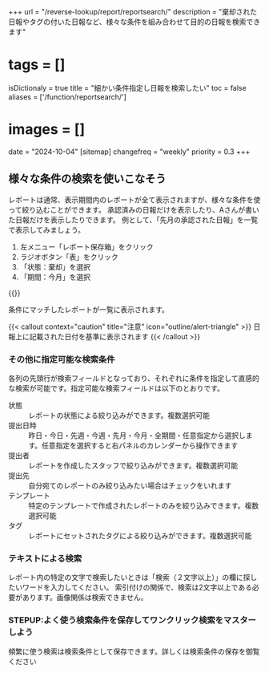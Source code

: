 +++
url = "/reverse-lookup/report/reportsearch/"
description = "棄却された日報やタグの付いた日報など、様々な条件を組み合わせて目的の日報を検索できます"
# tags = []
isDictionaly = true
title = "細かい条件指定し日報を検索したい"
toc = false
aliases = ['/function/reportsearch/']
# images = []
date = "2024-10-04"
[sitemap]
  changefreq = "weekly"
  priority = 0.3
+++

## 様々な条件の検索を使いこなそう

レポートは通常、表示期間内のレポートが全て表示されますが、様々な条件を使って絞り込むことができます。
承認済みの日報だけを表示したり、Aさんが書いた日報だけを表示したりできます。
例として、「先月の承認された日報」を一覧で表示してみましょう。

1. 左メニュー「レポート保存箱」をクリック
2. ラジオボタン「表」をクリック
3. 「状態：棄却」を選択
4. 「期間：今月」を選択

{{<iTablet filename="search" msg="提出状況は右上のカレンダーと同じ期間を表示するよ" alice="pc">}}

条件にマッチしたレポートが一覧に表示されます。

{{< callout context="caution" title="注意" icon="outline/alert-triangle" >}}
日報上に記載された日付を基準に表示されます
{{< /callout >}}

### その他に指定可能な検索条件

各列の先頭行が検索フィールドとなっており、それぞれに条件を指定して直感的な検索が可能です。指定可能な検索フィールドは以下のとおりです。

<dl class="basic">
<dt>状態</dt>
<dd>レポートの状態による絞り込みができます。複数選択可能</dd>
<dt>提出日時</dt>
<dd>昨日・今日・先週・今週・先月・今月・全期間・任意指定から選択します。任意指定を選択すると右パネルのカレンダーから操作できます</dd>
<dt>提出者</dt>
<dd>レポートを作成したスタッフで絞り込みができます。複数選択可能</dd>
<dt>提出先</dt>
<dd>自分宛てのレポートのみ絞り込みたい場合はチェックをいれます</dd>
<dt>テンプレート</dt>
<dd>特定のテンプレートで作成されたレポートのみを絞り込みできます。複数選択可能</dd>
<dt>タグ</dt>
<dd>レポートにセットされたタグによる絞り込みができます。複数選択可能</dd>
</dl>

### テキストによる検索

レポート内の特定の文字で検索したいときは「検索（２文字以上）」の欄に探したいワードを入力してください。
索引付けの関係で、検索は2文字以上である必要があります。画像関係は検索できません。

### STEPUP:よく使う検索条件を保存してワンクリック検索をマスターしよう

頻繁に使う検索は検索条件として保存できます。詳しくは検索条件の保存を御覧ください
